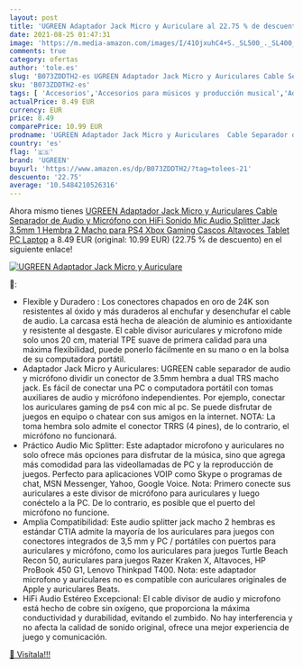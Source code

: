 ```yaml
---
layout: post
title: 'UGREEN Adaptador Jack Micro y Auriculare al 22.75 % de descuento'
date: 2021-08-25 01:47:31
image: 'https://m.media-amazon.com/images/I/41OjxuhC4+S._SL500_._SL400_.jpg'
comments: true
category: ofertas
author: 'tole.es'
slug: 'B073ZDDTH2-es UGREEN Adaptador Jack Micro y Auriculares Cable Separador...'
sku: 'B073ZDDTH2-es'
tags: [ 'Accesorios','Accesorios para músicos y producción musical','Adaptadores','Cables multicore','Cables y conectores para producción musical e instrumentos musicales','Informática','Instrumentos musicales','ps4','ugreen','xbox', ]
actualPrice: 8.49 EUR
currency: EUR
price: 8.49
comparePrice: 10.99 EUR
prodname: 'UGREEN Adaptador Jack Micro y Auriculares  Cable Separador de Audio y Micrófono con HiFi Sonido  Mic Audio Splitter Jack 3.5mm 1 Hembra 2 Macho para PS4 Xbox Gaming Cascos  Altavoces  Tablet PC Laptop'
country: 'es'
flag: '🇪🇸'
brand: 'UGREEN'
buyurl: 'https://www.amazon.es/dp/B073ZDDTH2/?tag=tolees-21'
descuento: '22.75'
average: '10.5484210526316'
---
```


Ahora mismo tienes [UGREEN Adaptador Jack Micro y Auriculares  Cable Separador de Audio y Micrófono con HiFi Sonido  Mic Audio Splitter Jack 3.5mm 1 Hembra 2 Macho para PS4 Xbox Gaming Cascos  Altavoces  Tablet PC Laptop](https://www.amazon.es/dp/B073ZDDTH2/?tag=tolees-21) a 8.49 EUR (original: 10.99 EUR) (22.75 %  de descuento) en el siguiente enlace!

[![UGREEN Adaptador Jack Micro y Auriculare](https://m.media-amazon.com/images/I/41OjxuhC4+S._SL500_._SL400_.jpg)](https://www.amazon.es/dp/B073ZDDTH2/?tag=tolees-21)

🔎:

- Flexible y Duradero : Los conectores chapados en oro de 24K son resistentes al óxido y más duraderos al enchufar y desenchufar el cable de audio. La carcasa está hecha de aleación de aluminio es antioxidante y resistente al desgaste. El cable divisor auriculares y microfono mide solo unos 20 cm, material TPE suave de primera calidad para una máxima flexibilidad, puede ponerlo fácilmente en su mano o en la bolsa de su computadora portátil.
- Adaptador Jack Micro y Auriculares: UGREEN cable separador de audio y micrófono dividir un conector de 3.5mm hembra a dual TRS macho jack. Es fácil de conectar una PC o computadora portátil con tomas auxiliares de audio y micrófono independientes. Por ejemplo, conectar los auriculares gaming de ps4 con mic al pc. Se puede disfrutar de juegos en equipo o chatear con sus amigos en la internet. NOTA: La toma hembra solo admite el conector TRRS (4 pines), de lo contrario, el micrófono no funcionará.
- Práctico Audio Mic Splitter: Este adaptador microfono y auriculares no solo ofrece más opciones para disfrutar de la música, sino que agrega más comodidad para las videollamadas de PC y la reproducción de juegos. Perfecto para aplicaciones VOIP como Skype o programas de chat, MSN Messenger, Yahoo, Google Voice. Nota: Primero conecte sus auriculares a este divisor de micrófono para auriculares y luego conéctelo a la PC. De lo contrario, es posible que el puerto del micrófono no funcione.
- Amplia Compatibilidad: Este audio splitter jack macho 2 hembras es estándar CTIA admite la mayoría de los auriculares para juegos con conectores integrados de 3,5 mm y PC / portátiles con puertos para auriculares y micrófono, como los auriculares para juegos Turtle Beach Recon 50, auriculares para juegos Razer Kraken X, Altavoces, HP ProBook 450 G1, Lenovo Thinkpad T400. Nota: este adaptador microfono y auriculares no es compatible con auriculares originales de Apple y auriculares Beats.
- HiFi Audio Estéreo Excepcional: El cable divisor de audio y microfono está hecho de cobre sin oxígeno, que proporciona la máxima conductividad y durabilidad, evitando el zumbido. No hay interferencia y no afecta la calidad de sonido original, ofrece una mejor experiencia de juego y comunicación.

[🛒 Visítala!!!](https://www.amazon.es/dp/B073ZDDTH2/?tag=tolees-21)
